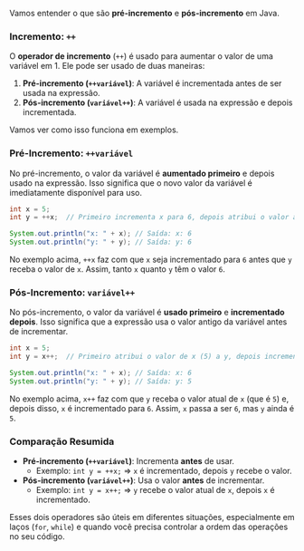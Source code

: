 Vamos entender o que são **pré-incremento** e **pós-incremento** em Java.

### Incremento: `++`

O **operador de incremento** (`++`) é usado para aumentar o valor de uma variável em 1. Ele pode ser usado de duas maneiras:

1. **Pré-incremento (`++variável`)**: A variável é incrementada antes de ser usada na expressão.
2. **Pós-incremento (`variável++`)**: A variável é usada na expressão e depois incrementada.

Vamos ver como isso funciona em exemplos.

### Pré-Incremento: `++variável`

No pré-incremento, o valor da variável é **aumentado primeiro** e depois usado na expressão. Isso significa que o novo valor da variável é imediatamente disponível para uso.

```java
int x = 5;
int y = ++x;  // Primeiro incrementa x para 6, depois atribui o valor a y

System.out.println("x: " + x); // Saída: x: 6
System.out.println("y: " + y); // Saída: y: 6
```

No exemplo acima, `++x` faz com que `x` seja incrementado para `6` antes que `y` receba o valor de `x`. Assim, tanto `x` quanto `y` têm o valor `6`.

### Pós-Incremento: `variável++`

No pós-incremento, o valor da variável é **usado primeiro** e **incrementado depois**. Isso significa que a expressão usa o valor antigo da variável antes de incrementar.

```java
int x = 5;
int y = x++;  // Primeiro atribui o valor de x (5) a y, depois incrementa x para 6

System.out.println("x: " + x); // Saída: x: 6
System.out.println("y: " + y); // Saída: y: 5
```

No exemplo acima, `x++` faz com que `y` receba o valor atual de `x` (que é `5`) e, depois disso, `x` é incrementado para `6`. Assim, `x` passa a ser `6`, mas `y` ainda é `5`.

### Comparação Resumida

- **Pré-incremento (`++variável`)**: Incrementa **antes** de usar.
  - Exemplo: `int y = ++x;` ⇒ `x` é incrementado, depois `y` recebe o valor.
- **Pós-incremento (`variável++`)**: Usa o valor **antes** de incrementar.
  - Exemplo: `int y = x++;` ⇒ `y` recebe o valor atual de `x`, depois `x` é incrementado.

Esses dois operadores são úteis em diferentes situações, especialmente em laços (`for`, `while`) e quando você precisa controlar a ordem das operações no seu código.
